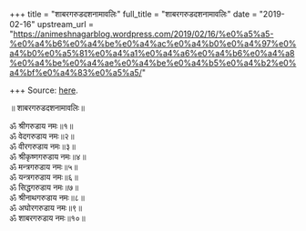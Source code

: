 +++
title = "शाबरगरुडदशनामावलिः"
full_title = "शाबरगरुडदशनामावलिः"
date = "2019-02-16"
upstream_url = "https://animeshnagarblog.wordpress.com/2019/02/16/%e0%a5%a5-%e0%a4%b6%e0%a4%be%e0%a4%ac%e0%a4%b0%e0%a4%97%e0%a4%b0%e0%a5%81%e0%a4%a1%e0%a4%a6%e0%a4%b6%e0%a4%a8%e0%a4%be%e0%a4%ae%e0%a4%be%e0%a4%b5%e0%a4%b2%e0%a4%bf%e0%a4%83%e0%a5%a5/"

+++
Source: [here](https://animeshnagarblog.wordpress.com/2019/02/16/%e0%a5%a5-%e0%a4%b6%e0%a4%be%e0%a4%ac%e0%a4%b0%e0%a4%97%e0%a4%b0%e0%a5%81%e0%a4%a1%e0%a4%a6%e0%a4%b6%e0%a4%a8%e0%a4%be%e0%a4%ae%e0%a4%be%e0%a4%b5%e0%a4%b2%e0%a4%bf%e0%a4%83%e0%a5%a5/).

॥ शाबरगरुडदशनामावलिः॥

ॐ श्रीगरुडाय नमः॥१॥  
ॐ वेदगरुडाय नमः॥२॥  
ॐ वीरगरुडाय नमः॥३॥  
ॐ श्रीकृष्णगरुडाय नमः॥४॥  
ॐ मन्त्रगरुडाय नमः॥५॥  
ॐ यन्त्रगरुडाय नमः॥६॥  
ॐ सिद्धगरुडाय नमः॥७॥  
ॐ श्रीनाथगरुडाय नमः॥८॥  
ॐ अघोरगरुडाय नमः॥९॥  
ॐ शाबरगरुडाय नमः॥१०॥

